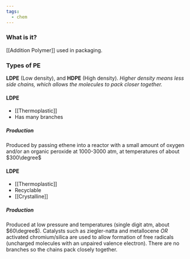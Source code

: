 ```yaml
---
tags:
  - chem
---
```

### What is it?
[[Addition Polymer]] used in packaging. 
### Types of PE
**LDPE** (Low density), and **HDPE** (High density). 
*Higher density means less side chains, which allows the molecules to pack closer together.* 

#### LDPE
- [[Thermoplastic]]
- Has many branches
##### Production
Produced by passing ethene into a reactor with a small amount of oxygen and/or an organic peroxide at 1000-3000 atm, at temperatures of about $300\degree$

#### LDPE
- [[Thermoplastic]]
- Recyclable
- [[Crystalline]]
##### Production
Produced at low pressure and temperatures (single digit atm, about $60\degree$). 
Catalysts such as ziegler-natta and metallocene *OR* activated chromium/silica are used to allow formation of free radicals (uncharged molecules with an unpaired valence electron). There are no branches so the chains pack closely together. 

